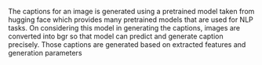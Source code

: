 The captions for an image is generated using a pretrained model taken from hugging face which provides many pretrained models that are used for NLP tasks.
On considering this model in generating the captions, images are converted into bgr so that model can predict and generate caption precisely.
Those captions are generated based on extracted features and generation parameters
